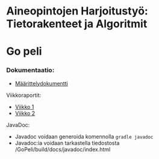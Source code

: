 # Aineopintojen Harjoitustyö: Tietorakenteet ja Algoritmit
# Go peli

### Dokumentaatio:

- [Määrittelydokumentti](dokumentaatio/Maarittelydokumentti.md)

Viikkoraportit:

- [Viikko 1](dokumentaatio/Viikkoraportti1.md)
- [Viikko 2](dokumentaatio/Viikkoraportti2.md)

JavaDoc:

- Javadoc voidaan generoida komennolla `gradle javadoc`
- Javadoc:ia voidaan tarkastella tiedostosta /GoPeli/build/docs/javadoc/index.html
